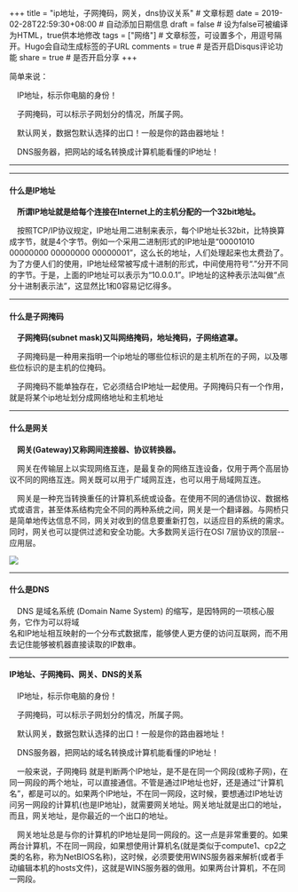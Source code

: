 +++
title = "ip地址，子网掩码，网关，dns协议关系"  # 文章标题
date = 2019-02-28T22:59:30+08:00  # 自动添加日期信息
draft = false  # 设为false可被编译为HTML，true供本地修改
tags = ["网络"]  # 文章标签，可设置多个，用逗号隔开。Hugo会自动生成标签的子URL
comments = true  # 是否开启Disqus评论功能
share = true  # 是否开启分享
+++

简单来说：

&ensp;&ensp;IP地址，标示你电脑的身份！

&ensp;&ensp;子网掩码，可以标示子网划分的情况，所属子网。

&ensp;&ensp;默认网关，数据包默认选择的出口！一般是你的路由器地址！

&ensp;&ensp;DNS服务器，把网站的域名转换成计算机能看懂的IP地址！


----------

----------


#### 什么是IP地址

**&ensp;&ensp;所谓IP地址就是给每个连接在Internet上的主机分配的一个32bit地址。**

&ensp;&ensp;按照TCP/IP协议规定，IP地址用二进制来表示，每个IP地址长32bit，比特换算成字节，就是4个字节。例如一个采用二进制形式的IP地址是“00001010 00000000 00000000 00000001”，这么长的地址，人们处理起来也太费劲了。为了方便人们的使用，IP地址经常被写成十进制的形式，中间使用符号“.”分开不同的字节。于是，上面的IP地址可以表示为“10.0.0.1”。IP地址的这种表示法叫做“点分十进制表示法”，这显然比1和0容易记忆得多。

----------


#### 什么是子网掩码

**&ensp;&ensp;子网掩码(subnet mask)又叫网络掩码，地址掩码，子网络遮罩。**

&ensp;&ensp;子网掩码是一种用来指明一个ip地址的哪些位标识的是主机所在的子网，以及哪些位标识的是主机的位掩码。

&ensp;&ensp;子网掩码不能单独存在，它必须结合IP地址一起使用。子网掩码只有一个作用，就是将某个ip地址划分成网络地址和主机地址

----------

#### 什么是网关

**&ensp;&ensp;网关(Gateway)又称网间连接器、协议转换器。**

&ensp;&ensp;网关在传输层上以实现网络互连，是最复杂的网络互连设备，仅用于两个高层协议不同的网络互连。网关既可以用于广域网互连，也可以用于局域网互连。 

&ensp;&ensp;网关是一种充当转换重任的计算机系统或设备。在使用不同的通信协议、数据格式或语言，甚至体系结构完全不同的两种系统之间，网关是一个翻译器。与网桥只是简单地传达信息不同，网关对收到的信息要重新打包，以适应目的系统的需求。同时，网关也可以提供过滤和安全功能。大多数网关运行在OSI 7层协议的顶层--应用层。
			
 ![](https://i.imgur.com/cE4kMHP.png)

----------


#### 什么是DNS

&ensp;&ensp;DNS 是域名系统 (Domain Name System) 的缩写，是因特网的一项核心服务，它作为可以将域    
名和IP地址相互映射的一个分布式数据库，能够使人更方便的访问互联网，而不用去记住能够被机器直接读取的IP数串。


----------


#### IP地址、子网掩码、网关、DNS的关系

&ensp;&ensp;IP地址，标示你电脑的身份！

&ensp;&ensp;子网掩码，可以标示子网划分的情况，所属子网。

&ensp;&ensp;默认网关，数据包默认选择的出口！一般是你的路由器地址！

&ensp;&ensp;DNS服务器，把网站的域名转换成计算机能看懂的IP地址！

&ensp;&ensp;一般来说，子网掩码 就是判断两个IP地址，是不是在同一个网段(或称子网)，在同一网段的两个地址，可以直接通信。不管是通过IP地址也好，还是通过“计算机名”，都是可以的。如果两个IP地址，不在同一网段，这时候，要想通过IP地址访问另一网段的计算机(也是IP地址)，就需要网关地址。网关地址就是出口的地址，而且，网关地址，是你最近的一个出口的地址。

&ensp;&ensp;网关地址总是与你的计算机的IP地址是同一网段的。这一点是非常重要的。如果两台计算机，不在同一网段，如果想使用计算机名(就是类似于compute1、cp2之类的名称，称为NetBIOS名称)，这时候，必须要使用WINS服务器来解析(或者手动编辑本机的hosts文件)，这就是WINS服务器的做用。如果两台计算机，不在同一网段。


